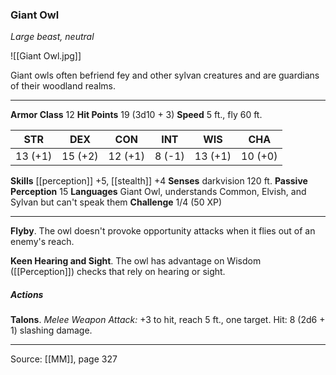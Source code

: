 ### Giant Owl
_Large beast, neutral_

![[Giant Owl.jpg]]

Giant owls often befriend fey and other sylvan creatures and are guardians of their woodland realms.





---

**Armor Class** 12
**Hit Points** 19 (3d10 + 3)
**Speed** 5 ft., fly 60 ft.

| STR     | DEX     | CON     | INT     | WIS     | CHA     |
|---------|---------|---------|---------|---------|---------|
| 13 (+1) | 15 (+2) | 12 (+1) | 8 (-1) | 13 (+1) | 10 (+0) |

**Skills** [[perception]] +5, [[stealth]] +4
**Senses** darkvision 120 ft.
**Passive Perception** 15
**Languages** Giant Owl, understands Common, Elvish, and Sylvan but can't speak them
**Challenge** 1/4 (50 XP)

---

**Flyby**. The owl doesn't provoke opportunity attacks when it flies out of an enemy's reach.

**Keen Hearing and Sight**. The owl has advantage on Wisdom ([[Perception]]) checks that rely on hearing or sight.

##### Actions
**Talons**. _Melee Weapon Attack:_ +3 to hit, reach 5 ft., one target. Hit: 8 (2d6 + 1) slashing damage.


---

Source: [[MM]], page 327